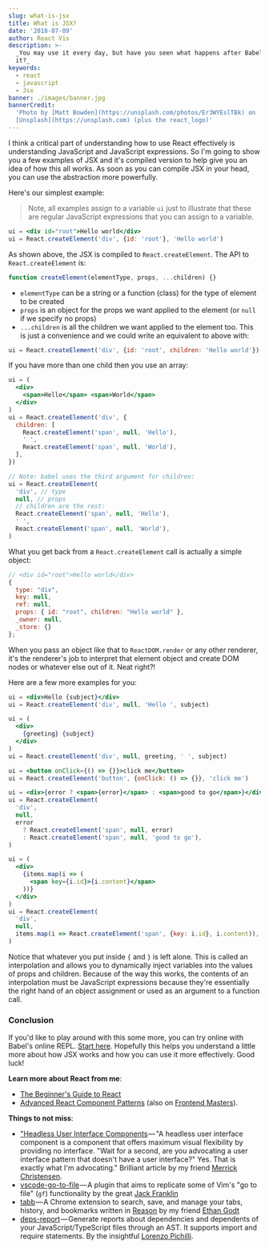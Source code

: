 ```yaml
---
slug: what-is-jsx
title: What is JSX?
date: '2018-07-09'
author: React Vis
description: >-
  _You may use it every day, but have you seen what happens after Babel compiles
  it?_
keywords:
  - react
  - javascript
  - Jsx
banner: ./images/banner.jpg
bannerCredit:
  'Photo by [Matt Bowden](https://unsplash.com/photos/Er3WYEslTBk) on
  [Unsplash](https://unsplash.com) (plus the react_logo)'
---
```


I think a critical part of understanding how to use React effectively is
understanding JavaScript and JavaScript expressions. So I'm going to show you a
few examples of JSX and it's compiled version to help give you an idea of how
this all works. As soon as you can compile JSX in your head, you can use the
abstraction more powerfully.

Here's our simplest example:

> Note, all examples assign to a variable `ui` just to illustrate that these are
> regular JavaScript expressions that you can assign to a variable.

```jsx
ui = <div id="root">Hello world</div>
ui = React.createElement('div', {id: 'root'}, 'Hello world')
```

As shown above, the JSX is compiled to `React.createElement`. The API to
`React.createElement` is:

```js
function createElement(elementType, props, ...children) {}
```

- `elementType` can be a string or a function (class) for the type of element to
  be created
- `props` is an object for the props we want applied to the element (or `null`
  if we specify no props)
- `...children` is all the children we want applied to the element too. This is
  just a convenience and we could write an equivalent to above with:

```js
ui = React.createElement('div', {id: 'root', children: 'Hello world'})
```

If you have more than one child then you use an array:

```jsx
ui = (
  <div>
    <span>Hello</span> <span>World</span>
  </div>
)
ui = React.createElement('div', {
  children: [
    React.createElement('span', null, 'Hello'),
    ' ',
    React.createElement('span', null, 'World'),
  ],
})

// Note: babel uses the third argument for children:
ui = React.createElement(
  'div', // type
  null, // props
  // children are the rest:
  React.createElement('span', null, 'Hello'),
  ' ',
  React.createElement('span', null, 'World'),
)
```

What you get back from a `React.createElement` call is actually a simple object:

```js
// <div id="root">Hello world</div>
{
  type: "div",
  key: null,
  ref: null,
  props: { id: "root", children: "Hello world" },
  _owner: null,
  _store: {}
};
```

When you pass an object like that to `ReactDOM.render` or any other renderer,
it's the renderer's job to interpret that element object and create DOM nodes or
whatever else out of it. Neat right?!

Here are a few more examples for you:

```jsx
ui = <div>Hello {subject}</div>
ui = React.createElement('div', null, 'Hello ', subject)

ui = (
  <div>
    {greeting} {subject}
  </div>
)
ui = React.createElement('div', null, greeting, ' ', subject)

ui = <button onClick={() => {}}>click me</button>
ui = React.createElement('button', {onClick: () => {}}, 'click me')

ui = <div>{error ? <span>{error}</span> : <span>good to go</span>}</div>
ui = React.createElement(
  'div',
  null,
  error
    ? React.createElement('span', null, error)
    : React.createElement('span', null, 'good to go'),
)

ui = (
  <div>
    {items.map(i => (
      <span key={i.id}>{i.content}</span>
    ))}
  </div>
)
ui = React.createElement(
  'div',
  null,
  items.map(i => React.createElement('span', {key: i.id}, i.content)),
)
```

Notice that whatever you put inside `{` and `}` is left alone. This is called an
interpolation and allows you to dynamically inject variables into the values of
props and children. Because of the way this works, the contents of an
interpolation must be JavaScript expressions because they're essentially the
right hand of an object assignment or used as an argument to a function call.

### Conclusion

If you'd like to play around with this some more, you can try online with
Babel's online REPL.
[Start here](http://babeljs.io/repl/#?babili=false&browsers=&build=&builtIns=false&spec=false&loose=false&code_lz=DwEwlgbgfAEgpgGwQewAQHdkCcEmAenGgG4g&debug=false&forceAllTransforms=false&shippedProposals=false&circleciRepo=&evaluate=true&fileSize=false&sourceType=module&lineWrap=false&presets=react%2Cstage-2&prettier=true&targets=&version=6.26.0&envVersion=1.6.2).
Hopefully this helps you understand a little more about how JSX works and how
you can use it more effectively. Good luck!

**Learn more about React from me**:

- [The Beginner's Guide to React](http://kcd.im/beginner-react)
- [Advanced React Component Patterns](http://kcd.im/advanced-react) (also on
  [Frontend Masters](https://frontendmasters.com/courses/advanced-react-patterns)).

**Things to not miss**:

- ["Headless User Interface Components](https://medium.com/merrickchristensen/headless-user-interface-components-565b0c0f2e18) — "A
  headless user interface component is a component that offers maximum visual
  flexibility by providing no interface. "Wait for a second, are you advocating
  a user interface pattern that doesn't have a user interface?" Yes. That is
  exactly what I'm advocating." Brilliant article by my friend
  [Merrick Christensen](https://twitter.com/iammerrick).
- [vscode-go-to-file](https://github.com/jackfranklin/vscode-go-to-file) — A
  plugin that aims to replicate some of Vim's "go to file" (`gf`) functionality
  by the great [Jack Franklin](https://twitter.com/Jack_Franklin)
- [tabb](http://tabb-extension.com) — A Chrome extension to search, save, and
  manage your tabs, history, and bookmarks written in
  [Reason](https://reasonml.github.io) by my friend
  [Ethan Godt](https://twitter.com/ethangodt)
- [deps-report](https://github.com/pichillilorenzo/deps-report) — Generate
  reports about dependencies and dependents of your JavaScript/TypeScript files
  through an AST. It supports import and require statements. By the insightful
  [Lorenzo Pichilli](https://twitter.com/LorenzoPichilli).
